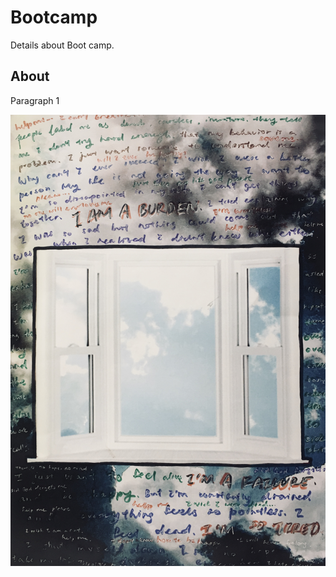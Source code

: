 
# Bootcamp

Details about Boot camp.

## About

Paragraph 1

![My Fight](../images/Week%201/fight.jpg)


